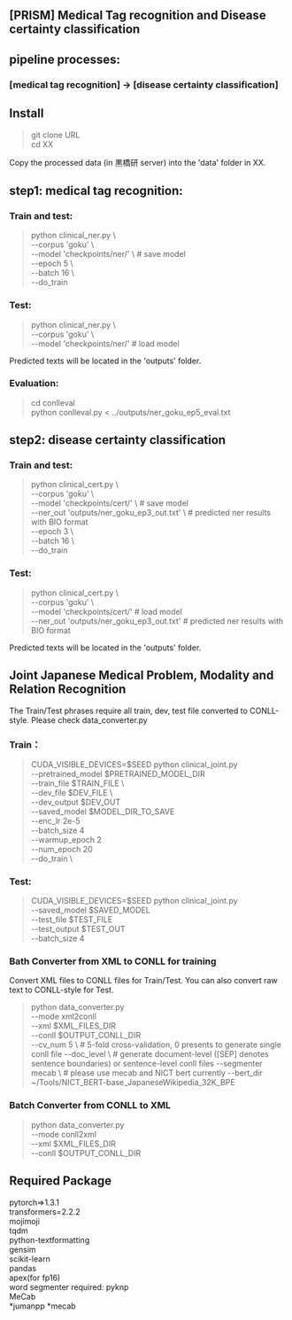 ## [PRISM] Medical Tag recognition and Disease certainty classification

## pipeline processes: 

### [medical tag recognition] -> [disease certainty classification]

## Install
> git clone URL  
> cd XX

Copy the processed data (in 黒橋研 server) into the 'data' folder in XX. 

## step1: medical tag recognition:

### Train and test:
> python clinical\_ner.py \\  
> --corpus 'goku' \\  
> --model 'checkpoints/ner/' \\ # save model   
> --epoch 5 \\  
> --batch 16 \\  
> --do_train 

### Test:
> python clinical\_ner.py \\  
> --corpus 'goku' \\  
> --model 'checkpoints/ner/' # load model  

Predicted texts will be located in the 'outputs' folder.

### Evaluation:
> cd conlleval  
> python conlleval.py < ../outputs/ner\_goku\_ep5\_eval.txt

## step2: disease certainty classification

### Train and test:
> python clinical\_cert.py \\  
> --corpus 'goku' \\  
> --model 'checkpoints/cert/' \\ # save model  
> --ner\_out 'outputs/ner\_goku\_ep3\_out.txt' \\  # predicted ner results with BIO format  
> --epoch 3 \\  
> --batch 16 \\  
> --do_train 

### Test:
> python clinical\_cert.py \\  
> --corpus 'goku' \\  
> --model 'checkpoints/cert/' # load model  
> --ner\_out 'outputs/ner\_goku\_ep3\_out.txt'   # predicted ner results with BIO format

Predicted texts will be located in the 'outputs' folder.

## Joint Japanese Medical Problem, Modality and Relation Recognition

The Train/Test phrases require all train, dev, test file converted to CONLL-style. Please check data_converter.py

### Train：  
> CUDA_VISIBLE_DEVICES=$SEED python clinical_joint.py \
>    --pretrained_model $PRETRAINED_MODEL_DIR \
>    --train_file $TRAIN_FILE \  
>    --dev_file $DEV_FILE \    
>    --dev_output $DEV_OUT \
>    --saved_model $MODEL_DIR_TO_SAVE \
>    --enc_lr 2e-5 \
>    --batch_size 4 \
>    --warmup_epoch 2 \
>    --num_epoch 20 \
>    --do_train \

### Test:
> CUDA_VISIBLE_DEVICES=$SEED python clinical_joint.py \
>    --saved_model $SAVED_MODEL \
>    --test_file $TEST_FILE \
>    --test_output $TEST_OUT \
>    --batch_size 4

### Bath Converter from XML to CONLL for training

Convert XML files to CONLL files for Train/Test. You can also convert raw text to CONLL-style for Test.

> python data_converter.py \
> --mode xml2conll \
> --xml $XML_FILES_DIR \
> --conll $OUTPUT_CONLL_DIR \
> --cv_num 5 \ # 5-fold cross-validation, 0 presents to generate single conll file 
> --doc_level \ # generate document-level ([SEP] denotes sentence boundaries) or sentence-level conll files
> --segmenter mecab \ # please use mecab and NICT bert currently
> --bert_dir ~/Tools/NICT_BERT-base_JapaneseWikipedia_32K_BPE

### Batch Converter from CONLL to XML
> python data_converter.py \
> --mode conll2xml \
> --xml $XML_FILES_DIR \
> --conll $OUTPUT_CONLL_DIR 

## Required Package
pytorch=>1.3.1\
transformers=2.2.2\
mojimoji\
tqdm\
python-textformatting\
gensim\
scikit-learn\
pandas\
apex(for fp16)\
word segmenter required:
pyknp\
MeCab\
*jumanpp 
*mecab






